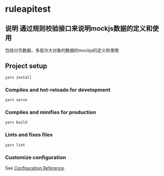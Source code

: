 # ruleapitest

## 说明 通过规则校验接口来说明mockjs数据的定义和使用

包括分页数据，多层次大对象的数据的mockjs的定义和使用

## Project setup

```
yarn install
```

### Compiles and hot-reloads for development

```
yarn serve
```

### Compiles and minifies for production

```
yarn build
```

### Lints and fixes files

```
yarn lint
```

### Customize configuration

See [Configuration Reference](https://cli.vuejs.org/config/).
